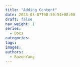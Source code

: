 ```yaml
---
title: "Adding Content"
date: 2023-03-07T00:50:54+08:00
draft: false
nav_weight: 1
series:
  - Docs
categories:
tags:
images:
authors:
  - RazonYang
---
```


<!--more-->
